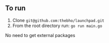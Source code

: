 ## To run
1. Clone `git@github.com:thebho/launchpad.git`
2. From the root directory run: `go run main.go`

No need to get external packages
